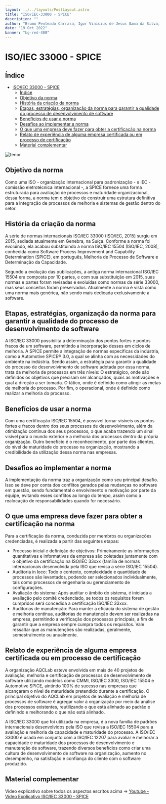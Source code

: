 ```yaml
---
layout: ../../layouts/PostLayout.astro
title: "ISO/IEC-33000 - SPICE"
description: ""
author: "Bruno Penteado Carrara, Igor Vinicius de Jesus Gama da Silva, Leonardo"
date: "19 Oct 2022"
banner: "bg-red-400"
---
```

# ISO/IEC 33000 - SPICE

## Índice

- [ISO/IEC 33000 - SPICE](#isoiec-33000---spice)
  - [Índice](#índice)
  - [Objetivo da norma](#objetivo-da-norma)
  - [História da criação da norma](#história-da-criação-da-norma)
  - [Etapas, estratégias, organização da norma para garantir a qualidade do processo de desenvolvimento de software](#etapas-estratégias-organização-da-norma-para-garantir-a-qualidade-do-processo-de-desenvolvimento-de-software)
  - [Benefícios de usar a norma](#benefícios-de-usar-a-norma)
  - [Desafios ao implementar a norma](#desafios-ao-implementar-a-norma)
  - [O que uma empresa deve fazer para obter a certificação na norma](#o-que-uma-empresa-deve-fazer-para-obter-a-certificação-na-norma)
  - [Relato de experiência de alguma empresa certificada ou em processo de certificação](#relato-de-experiência-de-alguma-empresa-certificada-ou-em-processo-de-certificação)
  - [Material complementar](#material-complementar)

![tenor](https://tenor.com/view/michael-scott-the-office-gif-23987751.gif)

## Objetivo da norma

Como uma ISO - organização internacional para padronização - e IEC - comissão eletrotécnica internacional -, a SPICE fornece uma forma estruturada para avaliação de processos e maturidade organizacional, dessa forma, a norma tem o objetivo de construir uma estrutura definitiva para a integração de processos de melhoria e sistemas de gestão dentro do setor.


## História da criação da norma

A série de normas internacionais ISO/IEC 33000 (ISO/IEC, 2015) surgiu em 2015, sediada atualmente em Genebra, na Suíça. Conforme a norma foi evoluindo, ela acabou substituindo a norma ISO/IEC 15504 (ISO/IEC, 2008), conhecida como Software Process Improvement and Capability Determination (SPICE), em português, Melhoria de Processo de Software e Determinação da Capacidade. 

Segundo a evolução das publicações, a antiga norma internacional ISO/IEC 15504 era composta por 10 partes, e com sua substituição em 2015, suas normas e partes foram revisadas e evoluídas como normas da série 33000, mas seus conceitos foram preservados. Atualmente a norma é vista como uma norma mais genérica, não sendo mais dedicada exclusivamente a software.


## Etapas, estratégias, organização da norma para garantir a qualidade do processo de desenvolvimento de software

A ISO/IEC 33000 possibilita a determinação dos pontos fortes e pontos fracos de um software, permitindo a incorporação desses em ciclos de melhoria. A SPICE permite a integração de normas específicas da indústria, como a Automotive SPICE® 3.0, a qual se alinha com as necessidades do ambiente na indústria. Sendo assim, a estratégia para garantir a qualidade do processo de desenvolvimento de software adotada por essa norma, trata da melhoria de processos em três níveis: O estratégico, onde são definidos os objetivos que precisam ser alcançados, quais as motivações e qual a direção a ser tomada. O tático, onde é definido como atingir as metas de melhoria do processo. Por fim, o operacional, onde é definido como realizar a melhoria do processo.


## Benefícios de usar a norma

Com uma certificação ISO/IEC 15504, é possível tornar visíveis os pontos fortes e fracos dentro dos seus processos de desenvolvimento, além da otimização contínua dos seus processos, o que acaba trazendo um sinal visível para o mundo exterior e a melhoria dos processos dentro da própria organização. Outro benefício é o reconhecimento, por parte dos clientes, do nível de maturidade do processo na organização, mostrando a credibilidade da utilização dessa norma nas empresas. 


## Desafios ao implementar a norma

A implementação da norma traz a organização como seu principal desafio. Isso se deve por conta dos conflitos gerados pelas mudanças no software em questão, sendo fundamental o envolvimento e motivação por parte da equipe, evitando esses conflitos ao longo do tempo, assim como a realocação de responsabilidades quando for necessário.


## O que uma empresa deve fazer para obter a certificação na norma

Para a certificação da norma, conduzida por membros ou organizações credenciadas, é realizada a partir das seguintes etapas:
<ul>
    <li>Processo inicial e definição de objetivos: Primeiramente as informações quantitativas e informativas da empresa são coletadas juntamente com o objetivo da certificação na ISO/IEC 33xxx (família de normas internacionais desenvolvida pela ISO que revisa a série ISO/IEC 15504).</li>
    <li>Auditoria in loco: Todo o contexto, complexidade e quantidade de processos são levantados, podendo ser selecionados individualmente, tais como processos de engenharia ou gerenciamento de configurações.</li>
    <li>Avaliação do sistema: Após auditar o âmbito do sistema, é iniciada a avaliação pelo comitê credenciado, se todos os requisitos forem cumpridos será concedida a certificação ISO/IEC 33xxx.</li>
    <li>Auditorias de manutenção: Para manter a eficácia do sistema de gestão e melhoria contínua, auditorias de manutenção devem ser realizadas na empresa, permitindo a verificação dos processos principais, a fim de garantir que a empresa sempre cumpra todos os requisitos. Vale ressaltar que as manutenções são realizadas, geralmente, semestralmente ou anualmente.</li>
</ul>


## Relato de experiência de alguma empresa certificada ou em processo de certificação

A organização AQCLab esteve envolvida em mais de 40 projetos de avaliação, melhoria e certificação de processos de desenvolvimento de software utilizando modelos como CMMI, ISO/IEC 3300, ISO/IEC 15504 e Automotive SPICE, aintindo 100% de sucesso nas empresas que alcançaram o nível de maturidade pretendido durante a certificação. O principal objetivo do AQCLab em projetos de avaliação e melhoria de processos de software é agregar valor à organização por meio da análise dos processos existentes, reutilizando o que está alinhado ao padrão e definindo e melhorando o que não está alinhado.

A ISO/IEC 33000 que foi utilizada na empresa, é a nova família de padrões internacionais desenvolvidos pela ISO que revisa a ISO/IEC 15504 para a avaliação e melhoria da capacidade e maturidade do processo. A ISO/IEC 33000 é usada em conjunto com a ISO/IEC 12207 para avaliar e melhorar a capacidade e maturidade dos processos de desenvolvimento e manutenção de software, trazendo diversos benefícios como criar uma cultura de desenvolvimento de software na organização, aumento no desempenho, na satisfação e confiança do cliente com o software produzido.


## Material complementar

Video explicativo sobre todos os aspectos escritos acima -> [Youtube - Vídeo Explicativo ISO/IEC 33000 - SPICE](https://www.youtube.com/watch?v=XgFdgqGi8ko&feature=youtu.be)
